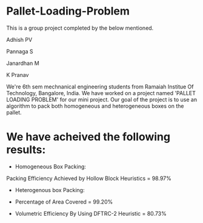 # Pallet-Loading-Problem

This is a group project completed by the below mentioned.


Adhish PV

Pannaga S

Janardhan M

K Pranav

We're 6th sem mechnanical engineering students from Ramaiah Institue Of Technology, Bangalore, India. We have worked on a project named 'PALLET LOADING PROBLEM' for our mini project. Our goal of the project is to use an algorithm to pack both homogeneous and heterogeneous boxes on the pallet.

# We have acheived the following results:

* Homogeneous Box Packing:

Packing Efficiency Achieved by Hollow Block Heuristics = 98.97%

* Heterogenous box Packing:

* Percentage of Area Covered = 99.20%

* Volumetric Efficiency By Using DFTRC-2 Heuristic = 80.73%


